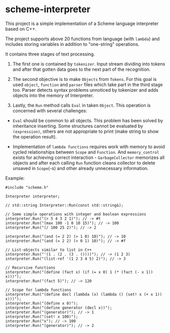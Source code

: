 # scheme-interpreter

This project is a simple implementation of a Scheme language interpreter based on C++.

The project supports above 20 functions from language (with `lambda`) and includes storing variables in addition to "one-string" operations.

It contains three stages of text processing. 

1. The first one is contained by `tokenizer`. Input stream dividing into tokens and after that gotten data goes to the next part of the recognition.

2. The second objective is to make `Objects` from `Tokens`. For this goal is used `object`, `function` and `parser` files which take part in the third stage too. Parser detects syntax problems unnoticed by tokenizer and adds objects into the memory of Interpreter.

3. Lastly, the `Run` method calls `Eval` in taken `Object`. This operation is concerned with several challenges:

  - `Eval` should be common to all objects. This problem has been solved by inheritance inserting. Some structures cannot be evaluated by `(expression)`, others are not appropriate to print (make string to show the operation result).

  - Implementation of `lambda functions` requires work with memory to avoid cycled relationships between `Scope` and `Function`. And `memory_control` exists for achieving correct interaction - `GarbageCollector` memorizes all objects and after each calling `Run` function cleans collector to delete unsaved in `Scope`(-s) and other already unnecessary information.

Example:

```
#include "scheme.h"

Interpreter interpreter;

// std::string Interpreter::Run(const std::string&);

// Some simple operations with integer and boolean expressions
interpreter.Run("(> 5 4 3 2 1)"); // -> #t
interpreter.Run("(max 100 -1 0 10 15)"); // -> 100
interpreter.Run("(/ 100 25 2)"); // -> 2

interpreter.Run("(and (= 2 2) (> 1 0) 10)"); // -> 10
interpreter.Run("(and (= 2 2) (> 0 1) 10)"); // -> #f

// List-objects similar to list in C++
interpreter.Run("'(1 . (2 . (3 . ())))"); // -> (1 2 3) 
interpreter.Run("(list-ref '(1 2 3 4 5) 2)"); // -> 3

// Recursive functions
interpreter.Run("(define (fact x) (if (= x 0) 1 (* (fact (- x 1)) x)))");
interpreter.Run("(fact 5)"); // -> 120

// Scope for lambda functions
interpreter.Run("(define decl (lambda (x) (lambda () (set! x (+ x 1)) x)))");
interpreter.Run("(define x 0)");
interpreter.Run("(define generator (decl x))");
interpreter.Run("(generator)"); // -> 1
interpreter.Run("(set! x 100)");
interpreter.Run("x"); // -> 100
interpreter.Run("(generator)"); // -> 2
```
